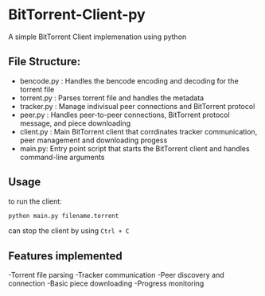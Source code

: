 # BitTorrent-Client-py

A simple BitTorrent Client implemenation using python 

## File Structure: 
- bencode.py : Handles the bencode encoding and decoding for the torrent file 
- torrent.py : Parses torrent file and handles the metadata 
- tracker.py : Manage indivisual peer connections and BitTorrent protocol 
- peer.py : Handles peer-to-peer connections, BitTorrent protocol message, and piece downloading 
- client.py : Main BitTorrent client that corrdinates tracker communication, peer management and downloading progess 
- main.py: Entry point script that starts the BitTorrent client and handles command-line arguments

## Usage 

to run the client: 

```bash
python main.py filename.torrent 

```
can stop the client by using `Ctrl + C` 

## Features implemented 
-Torrent file parsing
-Tracker communication
-Peer discovery and connection
-Basic piece downloading 
-Progress monitoring 

